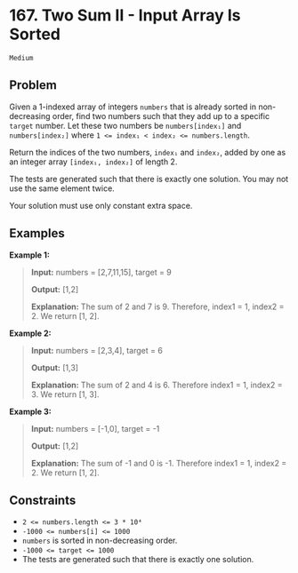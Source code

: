 # 167. Two Sum II - Input Array Is Sorted

`Medium`

## Problem

Given a 1-indexed array of integers `numbers` that is already sorted in non-decreasing order, find two numbers such that they add up to a specific `target` number. Let these two numbers be `numbers[index₁]` and `numbers[index₂]` where `1 <= index₁ < index₂ <= numbers.length`.

Return the indices of the two numbers, `index₁` and `index₂`, added by one as an integer array `[index₁, index₂]` of length 2.

The tests are generated such that there is exactly one solution. You may not use the same element twice.

Your solution must use only constant extra space.
 
## Examples

**Example 1:**

> **Input:** numbers = [2,7,11,15], target = 9
>
> **Output:** [1,2]
>
> **Explanation:** The sum of 2 and 7 is 9. Therefore, index1 = 1, index2 = 2. We return [1, 2].

**Example 2:**

> **Input:** numbers = [2,3,4], target = 6
>
> **Output:** [1,3]
>
> **Explanation:** The sum of 2 and 4 is 6. Therefore index1 = 1, index2 = 3. We return [1, 3].

**Example 3:**

> **Input:** numbers = [-1,0], target = -1
>
> **Output:** [1,2]
>
> **Explanation:** The sum of -1 and 0 is -1. Therefore index1 = 1, index2 = 2. We return [1, 2].

## Constraints

- `2 <= numbers.length <= 3 * 10⁴`
- `-1000 <= numbers[i] <= 1000`
- `numbers` is sorted in non-decreasing order.
- `-1000 <= target <= 1000`
- The tests are generated such that there is exactly one solution.